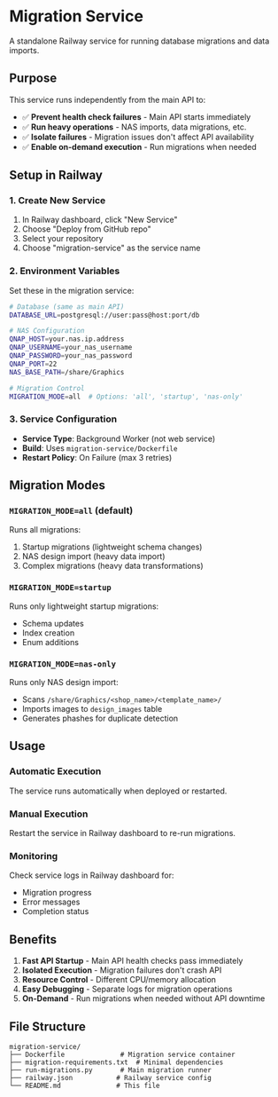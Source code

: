 # Migration Service

A standalone Railway service for running database migrations and data imports.

## Purpose

This service runs independently from the main API to:

- ✅ **Prevent health check failures** - Main API starts immediately
- ✅ **Run heavy operations** - NAS imports, data migrations, etc.
- ✅ **Isolate failures** - Migration issues don't affect API availability
- ✅ **Enable on-demand execution** - Run migrations when needed

## Setup in Railway

### 1. Create New Service

1. In Railway dashboard, click "New Service"
2. Choose "Deploy from GitHub repo"
3. Select your repository
4. Choose "migration-service" as the service name

### 2. Environment Variables

Set these in the migration service:

```bash
# Database (same as main API)
DATABASE_URL=postgresql://user:pass@host:port/db

# NAS Configuration
QNAP_HOST=your.nas.ip.address
QNAP_USERNAME=your_nas_username
QNAP_PASSWORD=your_nas_password
QNAP_PORT=22
NAS_BASE_PATH=/share/Graphics

# Migration Control
MIGRATION_MODE=all  # Options: 'all', 'startup', 'nas-only'
```

### 3. Service Configuration

- **Service Type**: Background Worker (not web service)
- **Build**: Uses `migration-service/Dockerfile`
- **Restart Policy**: On Failure (max 3 retries)

## Migration Modes

### `MIGRATION_MODE=all` (default)

Runs all migrations:

1. Startup migrations (lightweight schema changes)
2. NAS design import (heavy data import)
3. Complex migrations (heavy data transformations)

### `MIGRATION_MODE=startup`

Runs only lightweight startup migrations:

- Schema updates
- Index creation
- Enum additions

### `MIGRATION_MODE=nas-only`

Runs only NAS design import:

- Scans `/share/Graphics/<shop_name>/<template_name>/`
- Imports images to `design_images` table
- Generates phashes for duplicate detection

## Usage

### Automatic Execution

The service runs automatically when deployed or restarted.

### Manual Execution

Restart the service in Railway dashboard to re-run migrations.

### Monitoring

Check service logs in Railway dashboard for:

- Migration progress
- Error messages
- Completion status

## Benefits

1. **Fast API Startup** - Main API health checks pass immediately
2. **Isolated Execution** - Migration failures don't crash API
3. **Resource Control** - Different CPU/memory allocation
4. **Easy Debugging** - Separate logs for migration operations
5. **On-Demand** - Run migrations when needed without API downtime

## File Structure

```
migration-service/
├── Dockerfile              # Migration service container
├── migration-requirements.txt  # Minimal dependencies
├── run-migrations.py       # Main migration runner
├── railway.json           # Railway service config
└── README.md              # This file
```
